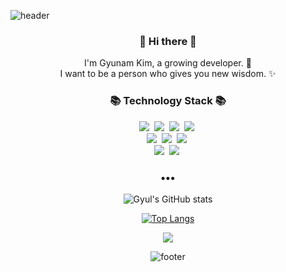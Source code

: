 ![header](https://capsule-render.vercel.app/api?type=slice&color=30A9DE&height=170&section=header&text=GyunamKim;&fontColor=FFA07A&fontAlignX=45&fontAlignY=65&fontSize=100)


<h3 align="center"> 👋 Hi there 👋 </h3>
<p align="center">
I'm Gyunam Kim, a growing developer. 🌱 <br>
I want to be a person who gives you new wisdom. ✨
</p>
<h3 align="center">📚 Technology Stack 📚</h3>
<p align="center">
  <img src="https://img.shields.io/badge/-JAVA-orange"/>&nbsp
  <img src="https://img.shields.io/badge/-Spring-green"/>&nbsp
  <img src="https://img.shields.io/badge/-SpringBoot-brightgreen"/>&nbsp
  <img src="https://img.shields.io/badge/-JAVASCRIPT-yellow"/>&nbsp
  <br>
  <img src="https://img.shields.io/badge/-MySQL-navy"/>&nbsp
  <img src="https://img.shields.io/badge/-MariaDB-lightgrey"/>&nbsp
  <img src="https://img.shields.io/badge/-ORACLE-red"/>&nbsp
  
  <br>
  <img src="https://img.shields.io/badge/-AWS-black"/>&nbsp
  <img src="https://img.shields.io/badge/-Git-black"/>&nbsp
</p>

<h3 align="center">•••</h3>

</p>
<div align="center">

![Gyul's GitHub stats](https://github-readme-stats.vercel.app/api?username=k-gn&show_icons=true&count_private=true)
        
[![Top Langs](https://github-readme-stats.vercel.app/api/top-langs/?username=k-gn&layout=compact)](https://github.com/anuraghazra/github-readme-stats)
  
![](https://github-profile-summary-cards.vercel.app/api/cards/profile-details?username=k-gn&theme=default)

![footer](https://capsule-render.vercel.app/api?type=slice&color=EFDC05&height=100&section=footer)
</div>

  

